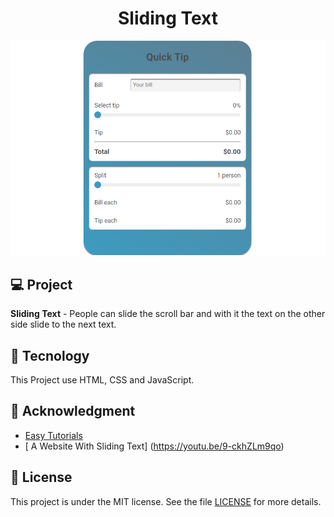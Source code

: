 <h1 align='center'>Sliding Text</h1>

<p align="center">
 <img src="https://github.com/luizvicentin/quickTip/blob/master/img/screenshot.png">
</p>

## 💻 Project

**Sliding Text** - People can slide the scroll bar and with it the text on the other side slide to the next text.

## 🚀 Tecnology

This Project use HTML, CSS and JavaScript. 

## 🙌 Acknowledgment

- [Easy Tutorials](https://easytutorialspro.com/)
- [ A Website With Sliding Text] (https://youtu.be/9-ckhZLm9qo)

## 📝 License

This project is under the MIT license. See the file [LICENSE](LICENSE.md) for more details.
